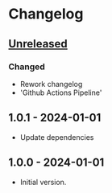 # Changelog

## [Unreleased]

### Changed

- Rework changelog
- 'Github Actions Pipeline'

## 1.0.1 - 2024-01-01

- Update dependencies

## 1.0.0 - 2024-01-01

- Initial version.

[Unreleased]: https://github.com/inlavigo/gg_image_tools/compare/1.0.1...HEAD
